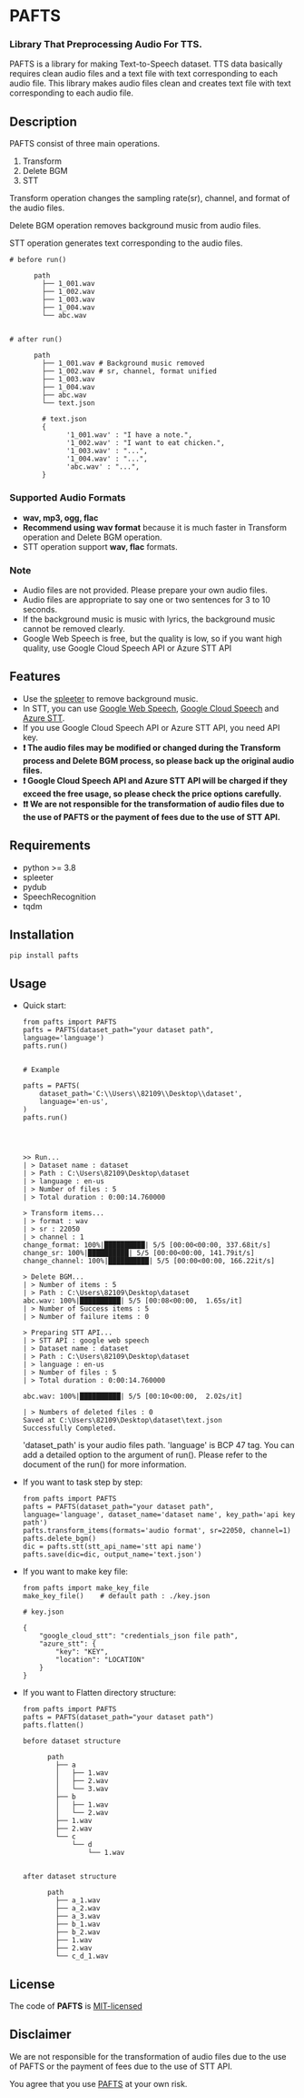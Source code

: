 # PAFTS

### Library That Preprocessing Audio For TTS.

PAFTS is a library for making Text-to-Speech dataset.
TTS data basically requires clean audio files and a text file with text corresponding to each audio file. 
This library makes audio files clean and creates text file with text corresponding to each audio file.


## Description 

PAFTS consist of three main operations.
1. Transform 
2. Delete BGM
3. STT

Transform operation changes the sampling rate(sr), channel, and format of the audio files.

Delete BGM operation removes background music from audio files.

STT operation generates text corresponding to the audio files.


```
# before run()

      path
        ├── 1_001.wav
        ├── 1_002.wav
        ├── 1_003.wav
        ├── 1_004.wav
        └── abc.wav


# after run()
    
      path
        ├── 1_001.wav # Background music removed 
        ├── 1_002.wav # sr, channel, format unified
        ├── 1_003.wav
        ├── 1_004.wav
        ├── abc.wav
        └── text.json
        
        # text.json
        {
              '1_001.wav' : "I have a note.", 
              '1_002.wav' : "I want to eat chicken.",
              '1_003.wav' : "...",
              '1_004.wav' : "...",
              'abc.wav' : "...",   
        }
```


### Supported Audio Formats

* **wav, mp3, ogg, flac**
* **Recommend using wav format** because it is much faster in Transform operation and Delete BGM operation.
* STT operation support **wav, flac** formats.


### Note

* Audio files are not provided. Please prepare your own audio files.
* Audio files are appropriate to say one or two sentences for 3 to 10 seconds.
* If the background music is music with lyrics, the background music cannot be removed clearly.
* Google Web Speech is free, but the quality is low, so if you want high quality, use Google Cloud Speech API or Azure STT API


## Features

* Use the [spleeter](https://github.com/deezer/spleeter) to remove background music.
* In STT, you can use [Google Web Speech](https://wicg.github.io/speech-api/), [Google Cloud Speech](https://cloud.google.com/speech-to-text) and [Azure STT](https://azure.microsoft.com/products/cognitive-services/speech-to-text/).
* If you use Google Cloud Speech API or Azure STT API, you need API key.
* **❗ The audio files may be modified or changed during the Transform process and Delete BGM process, so please back up the original audio files.**
* **❗ Google Cloud Speech API and Azure STT API will be charged if they exceed the free usage, so please check the price options carefully.**
* **❗❗ We are not responsible for the transformation of audio files due to the use of PAFTS or the payment of fees due to the use of STT API.**

## Requirements

* python >= 3.8
* spleeter
* pydub
* SpeechRecognition
* tqdm



## Installation

```
pip install pafts
```


## Usage

* Quick start:
    ```
    from pafts import PAFTS
    pafts = PAFTS(dataset_path="your dataset path", language='language')
    pafts.run()
    
  
    # Example
  
    pafts = PAFTS(
        dataset_path='C:\\Users\\82109\\Desktop\\dataset',
        language='en-us',
    )
    pafts.run()
  
  
  
  
    >> Run...
  | > Dataset name : dataset
  | > Path : C:\Users\82109\Desktop\dataset
  | > language : en-us
  | > Number of files : 5
  | > Total duration : 0:00:14.760000
  
  > Transform items...
  | > format : wav
  | > sr : 22050
  | > channel : 1
  change_format: 100%|██████████| 5/5 [00:00<00:00, 337.68it/s]
  change_sr: 100%|██████████| 5/5 [00:00<00:00, 141.79it/s]
  change_channel: 100%|██████████| 5/5 [00:00<00:00, 166.22it/s]
          
  > Delete BGM...
  | > Number of items : 5
  | > Path : C:\Users\82109\Desktop\dataset
  abc.wav: 100%|██████████| 5/5 [00:08<00:00,  1.65s/it]
  | > Number of Success items : 5
  | > Number of failure items : 0
  
  > Preparing STT API...
  | > STT API : google web speech
  | > Dataset name : dataset
  | > Path : C:\Users\82109\Desktop\dataset
  | > language : en-us
  | > Number of files : 5
  | > Total duration : 0:00:14.760000
  
  abc.wav: 100%|██████████| 5/5 [00:10<00:00,  2.02s/it]
  
  | > Numbers of deleted files : 0
  Saved at C:\Users\82109\Desktop\dataset\text.json
  Successfully Completed.

    ```
  
    'dataset_path' is your audio files path.
    'language' is BCP 47 tag.
    You can add a detailed option to the argument of run(). Please refer to the document of the run() for more information.


* If you want to task step by step:
    ```
    from pafts import PAFTS
    pafts = PAFTS(dataset_path="your dataset path", language='language', dataset_name='dataset name', key_path='api key path')
    pafts.transform_items(formats='audio format', sr=22050, channel=1)
    pafts.delete_bgm()
    dic = pafts.stt(stt_api_name='stt api name')
    pafts.save(dic=dic, output_name='text.json')
    ```

* If you want to make key file:
    ```
    from pafts import make_key_file
    make_key_file()    # default path : ./key.json
    ```

    ```
    # key.json
    
    {
        "google_cloud_stt": "credentials_json file path",
        "azure_stt": {
            "key": "KEY",
            "location": "LOCATION"
        }
    }
    ```

* If you want to Flatten directory structure:
    ```
    from pafts import PAFTS
    pafts = PAFTS(dataset_path="your dataset path")
    pafts.flatten()
    ```

    ```
    before dataset structure
    
          path
            ├── a
            │   ├── 1.wav
            │   ├── 2.wav
            │   └── 3.wav
            ├── b
            │   ├── 1.wav
            │   └── 2.wav
            ├── 1.wav
            ├── 2.wav
            └── c
                └── d
                    └── 1.wav
    
    
    after dataset structure
    
          path
            ├── a_1.wav
            ├── a_2.wav
            ├── a_3.wav
            ├── b_1.wav
            ├── b_2.wav
            ├── 1.wav
            ├── 2.wav
            └── c_d_1.wav
    ```

## License

The code of **PAFTS** is [MIT-licensed](LICENSE)


## Disclaimer

We are not responsible for the transformation of audio files due to the use of PAFTS or the payment of fees due to the use of STT API.

You agree that you use [PAFTS](https://github.com/harmlessman/PAFTS) at your own risk.

